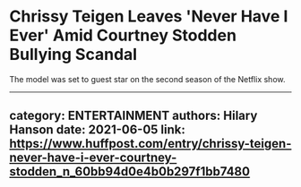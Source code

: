 # Chrissy Teigen Leaves 'Never Have I Ever' Amid Courtney Stodden Bullying Scandal

The model was set to guest star on the second season of the Netflix show.

---
category: ENTERTAINMENT
authors: Hilary Hanson
date: 2021-06-05
link: https://www.huffpost.com/entry/chrissy-teigen-never-have-i-ever-courtney-stodden_n_60bb94d0e4b0b297f1bb7480
---
